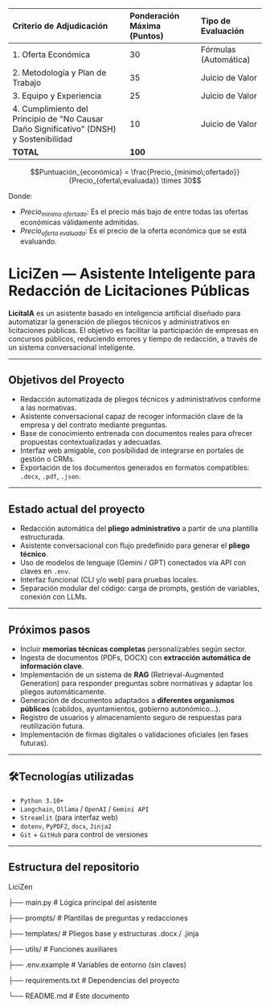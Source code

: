 | Criterio de Adjudicación                               | Ponderación Máxima (Puntos) | Tipo de Evaluación |
| :----------------------------------------------------- | :-------------------------- | :----------------- |
| 1. Oferta Económica                                    | 30                          | Fórmulas (Automática) |
| 2. Metodología y Plan de Trabajo                       | 35                          | Juicio de Valor    |
| 3. Equipo y Experiencia                                | 25                          | Juicio de Valor    |
| 4. Cumplimiento del Principio de "No Causar Daño Significativo" (DNSH) y Sostenibilidad | 10                          | Juicio de Valor    |
| **TOTAL**                                              | **100**              


$$Puntuación_{económica} = \frac{Precio_{mínimo\;ofertado}}{Precio_{oferta\;evaluada}} \times 30$$

Donde:
*   $Precio_{mínimo\;ofertado}$: Es el precio más bajo de entre todas las ofertas económicas válidamente admitidas.
*   $Precio_{oferta\;evaluada}$: Es el precio de la oferta económica que se está evaluando.



# LiciZen — Asistente Inteligente para Redacción de Licitaciones Públicas

**LicitaIA** es un asistente basado en inteligencia artificial diseñado para automatizar la generación de pliegos técnicos y administrativos en licitaciones públicas. El objetivo es facilitar la participación de empresas en concursos públicos, reduciendo errores y tiempo de redacción, a través de un sistema conversacional inteligente.

---

## Objetivos del Proyecto

- Redacción automatizada de pliegos técnicos y administrativos conforme a las normativas.
- Asistente conversacional capaz de recoger información clave de la empresa y del contrato mediante preguntas.
- Base de conocimiento entrenada con documentos reales para ofrecer propuestas contextualizadas y adecuadas.
- Interfaz web amigable, con posibilidad de integrarse en portales de gestión o CRMs.
- Exportación de los documentos generados en formatos compatibles: `.docx`, `.pdf`, `.json`.

---

## Estado actual del proyecto

- Redacción automática del **pliego administrativo** a partir de una plantilla estructurada.
- Asistente conversacional con flujo predefinido para generar el **pliego técnico**.
- Uso de modelos de lenguaje (Gemini / GPT) conectados vía API con claves en `.env`.
- Interfaz funcional (CLI y/o web) para pruebas locales.
- Separación modular del código: carga de prompts, gestión de variables, conexión con LLMs.

---

## Próximos pasos

- Incluir **memorias técnicas completas** personalizables según sector.
- Ingesta de documentos (PDFs, DOCX) con **extracción automática de información clave**.
- Implementación de un sistema de **RAG** (Retrieval-Augmented Generation) para responder preguntas sobre normativas y adaptar los pliegos automáticamente.
- Generación de documentos adaptados a **diferentes organismos públicos** (cabildos, ayuntamientos, gobierno autonómico...).
- Registro de usuarios y almacenamiento seguro de respuestas para reutilización futura.
- Implementación de firmas digitales o validaciones oficiales (en fases futuras).

---

## 🛠Tecnologías utilizadas

- `Python 3.10+`
- `Langchain`, `Ollama` / `OpenAI` / `Gemini API`
- `Streamlit` (para interfaz web)
- `dotenv`, `PyPDF2`, `docx`, `Jinja2`
- `Git` + `GitHub` para control de versiones

---

## Estructura del repositorio
LiciZen

├── main.py # Lógica principal del asistente

├── prompts/ # Plantillas de preguntas y redacciones

├── templates/ # Pliegos base y estructuras .docx / .jinja

├── utils/ # Funciones auxiliares

├── .env.example # Variables de entorno (sin claves)

├── requirements.txt # Dependencias del proyecto

└── README.md # Este documento


